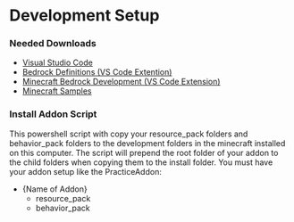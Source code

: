 # Development Setup

### Needed Downloads
- [Visual Studio Code](https://code.visualstudio.com/download)
- [Bedrock Definitions (VS Code Extention)](https://marketplace.visualstudio.com/items?itemName=destruc7i0n.vscode-bedrock-definitions)
- [Minecraft Bedrock Development (VS Code Extension)](https://marketplace.visualstudio.com/items?itemName=destruc7i0n.vscode-bedrock-definitions)
- [Minecraft Samples](https://github.com/Mojang/bedrock-samples/releases)

### Install Addon Script
This powershell script with copy your resource_pack folders and behavior_pack folders to the development folders in the minecraft installed on this computer. The script will prepend the root folder of your addon to the child folders when copying them to the install folder. You must have your addon setup like the PracticeAddon:

- {Name of Addon}
  - resource_pack
  - behavior_pack

